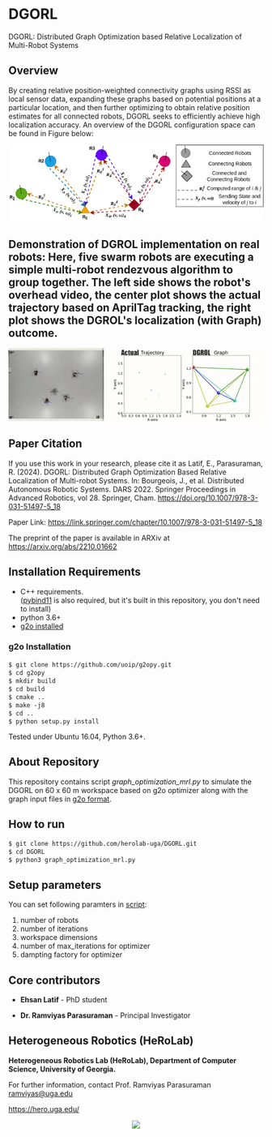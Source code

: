 # DGORL
DGORL: Distributed Graph Optimization based Relative Localization of Multi-Robot Systems

## Overview
By creating relative position-weighted connectivity graphs using RSSI as local sensor data, expanding these graphs based on potential positions at a particular location, and then further optimizing to obtain relative position estimates for all connected robots, DGORL seeks to efficiently achieve high localization accuracy. An overview of the DGORL configuration space can be found in Figure below:

![Overview](/figures/graph_mrl_overview.png)

## Demonstration of DGROL implementation on real robots: Here, five swarm robots are executing a simple multi-robot rendezvous algorithm to group together. The left side shows the robot's overhead video, the center plot shows the actual trajectory based on AprilTag tracking, the right plot shows the DGROL's localization (with Graph) outcome.

<p align="center">
<img src="https://github.com/herolab-uga/DGORL/blob/main/figures/dgrorl-formation-pentagon.gif" width="600">
</p>

## Paper Citation
If you use this work in your research, please cite it as 
Latif, E., Parasuraman, R. (2024). DGORL: Distributed Graph Optimization Based Relative Localization of Multi-robot Systems. In: Bourgeois, J., et al. Distributed Autonomous Robotic Systems. DARS 2022. Springer Proceedings in Advanced Robotics, vol 28. Springer, Cham. https://doi.org/10.1007/978-3-031-51497-5_18

Paper Link: https://link.springer.com/chapter/10.1007/978-3-031-51497-5_18

The preprint of the paper is available in ARXiv at https://arxiv.org/abs/2210.01662

## Installation Requirements
* C++ requirements.   
([pybind11](https://github.com/pybind/pybind11) is also required, but it's built in this repository, you don't need to install)
* python 3.6+
* [g2o installed](https://github.com/uoip/g2opy.git)

### g2o Installation
```
$ git clone https://github.com/uoip/g2opy.git
$ cd g2opy
$ mkdir build
$ cd build
$ cmake ..
$ make -j8
$ cd ..
$ python setup.py install
```
Tested under Ubuntu 16.04, Python 3.6+.

## About Repository
This repository contains script *graph_optimization_mrl.py* to simulate the DGORL on 60 x 60 m workspace based on g2o optimizer along with the graph input files in [g2o format](https://github.com/uoip/g2opy.git).


## How to run
```
$ git clone https://github.com/herolab-uga/DGORL.git
$ cd DGORL
$ python3 graph_optimization_mrl.py
```
## Setup parameters
You can set following paramters in [script](graph_optimization_mrl.py):
1. number of robots
2. number of iterations
3. workspace dimensions
4. number of max_iterations for optimizer
5. dampting factory for optimizer

## Core contributors

* **Ehsan Latif** - PhD student

* **Dr. Ramviyas Parasuraman** - Principal Investigator


## Heterogeneous Robotics (HeRoLab)

**Heterogeneous Robotics Lab (HeRoLab), Department of Computer Science, University of Georgia.**  

For further information, contact Prof. Ramviyas Parasuraman ramviyas@uga.edu

https://hero.uga.edu/

<p align="center">
<img src="https://herolab.org/wp-content/uploads/2021/04/herolab_newlogo_whitebg.png" width="300">
</p>




